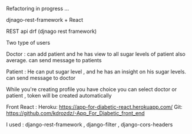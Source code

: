 Refactoring in progress ...

djnago-rest-framework + React

REST api drf (djnago rest framework)

Two type of users

Doctor : can add patient and he has view to all sugar levels of patient also average. can send message to patients

Patient : He can put sugar level , and he has an insight on his sugar levels. can send message to doctor

While you're creating profile you have choice you can select doctor or patient , token will be created automatically

Front React : 
Heroku: https://app-for-diabetic-react.herokuapp.com/
Git: https://github.com/kdrozdz/-App_For_Diabetic_front_end

I used : django-rest-framework , django-filter , django-cors-headers
